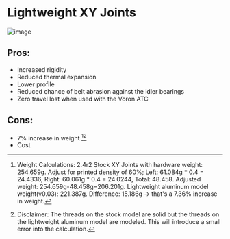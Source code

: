 # Lightweight XY Joints

![image](https://user-images.githubusercontent.com/104525636/179417942-0a88ca0e-ee5f-4aaa-84ac-57b2c0bef763.png)

## Pros: 
- Increased rigidity
- Reduced thermal expansion 
- Lower profile 
- Reduced chance of belt abrasion against the idler bearings
- Zero travel lost when used with the Voron ATC

## Cons: 
- 7% increase in weight [^1][^2]
- Cost

[^1]: Weight Calculations: 2.4r2 Stock XY Joints with hardware weight: 254.659g. Adjust for printed density of 60%; Left: 61.084g * 0.4 = 24.4336, Right: 60.061g * 0.4 = 24.0244, Total: 48.458. Adjusted weight: 254.659g-48.458g=206.201g. Lightweight aluminum model weight(v0.03): 221.387g. Difference: 15.186g -> that's a 7.36% increase in weight.

[^2]: Disclaimer: The threads on the stock model are solid but the threads on the lightweight aluminum model are modeled. This will introduce a small error into the calculation.

